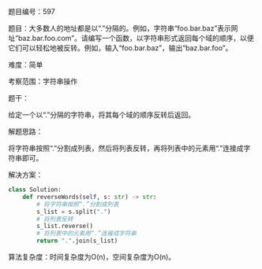 题目编号：597

题目：大多数人的地址都是以“.”分隔的。例如，字符串“foo.bar.baz”表示网址“baz.bar.foo.com”。请编写一个函数，以字符串形式返回每个域的顺序，以便它们可以轻松地被反转。例如，输入“foo.bar.baz”，输出“baz.bar.foo”。

难度：简单

考察范围：字符串操作

题干：

给定一个以“.”分隔的字符串，将其每个域的顺序反转后返回。

解题思路：

将字符串按照“.”分割成列表，然后将列表反转，再将列表中的元素用“.”连接成字符串即可。

解决方案：

```python
class Solution:
    def reverseWords(self, s: str) -> str:
        # 将字符串按照“.”分割成列表
        s_list = s.split(".")
        # 将列表反转
        s_list.reverse()
        # 将列表中的元素用“.”连接成字符串
        return ".".join(s_list)
```

算法复杂度：时间复杂度为O(n)，空间复杂度为O(n)。